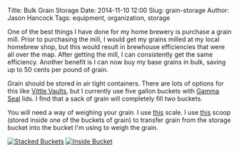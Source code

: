 Title: Bulk Grain Storage
Date: 2014-11-10 12:00
Slug: grain-storage
Author: Jason Hancock
Tags: equipment, organization, storage

One of the best things I have done for my home brewery is purchase a grain mill.
Prior to purchasing the mill, I would get my grains milled at my local homebrew
shop, but this would result in brewhouse efficiencies that were all over the map.
After getting the mill, I can consistently get the same efficiency. Another benefit
is I can now buy my base grains in bulk, saving up to 50 cents per pound of grain.

Grain should be stored in air tight containers. There are lots of options for
this like [Vittle Vaults](http://amzn.to/1ypaaOr), but I currently use five
gallon buckets with [Gamma Seal](http://amzn.to/Y1Iz58) lids. I find that a sack
of grain will completely fill two buckets.

You will need a way of weighing your grain. I use [this](http://amzn.to/1uE7Xbq)
scale. I use [this](http://amzn.to/Zc6BeS) scoop (stored inside one of the
buckets of grain) to transfer grain from the storage bucket into the bucket I'm
using to weigh the grain.

[![Stacked Buckets](/assets/images/2014/11/buckets/buckets_stacked_thumb.jpg)]({filename}/assets/images/2014/11/buckets/buckets_stacked.jpg)
[![Inside Bucket](/assets/images/2014/11/buckets/bucket_inside_thumb.jpg)]({filename}/assets/images/2014/11/buckets/bucket_inside.jpg)
